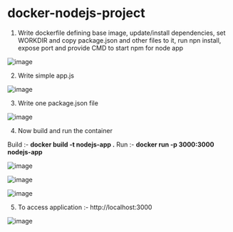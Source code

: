 # docker-nodejs-project

1. Write dockerfile defining base image, update/install dependencies, set WORKDIR and copy package.json and other files to it, run npn install, expose port and provide CMD to start npm for node app

![image](https://github.com/user-attachments/assets/9027738b-fd60-4dee-af9c-f6206a3d9776)

2. Write simple app.js

![image](https://github.com/user-attachments/assets/9ea34348-2197-41b4-aee5-e682dc4ebf20)

3. Write one package.json file

![image](https://github.com/user-attachments/assets/1de07b12-58ee-41f5-96d5-a0b070f4e21c)

4. Now build and run the container

Build :- **docker build -t nodejs-app .**
Run :- **docker run -p 3000:3000 nodejs-app**

![image](https://github.com/user-attachments/assets/0a139492-7608-44e4-9019-5333114efdfc)

![image](https://github.com/user-attachments/assets/2dbe355b-796c-4c9a-856c-4da75015b908)

![image](https://github.com/user-attachments/assets/89145140-e1b0-4671-9219-b3e0199ac5cb)

5. To access application :- http://localhost:3000

![image](https://github.com/user-attachments/assets/2e070f65-d9dd-418c-a515-e9bf2a3ea03a)
